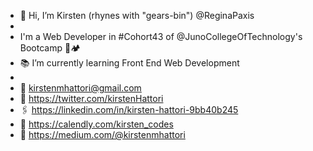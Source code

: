 - 👋 Hi, I’m Kirsten (rhynes with "gears-bin") @ReginaPaxis
-
- I'm a Web Developer in #Cohort43 of @JunoCollegeOfTechnology's Bootcamp 🥾🏕 
- 📚 I’m currently learning Front End Web Development 
-
- 📧 kirstenmhattori@gmail.com 
- 🐥 https://twitter.com/kirstenHattori
- 🖇 https://linkedin.com/in/kirsten-hattori-9bb40b245
- 📆 https://calendly.com/kirsten_codes
- 📓 https://medium.com/@kirstenmhattori

<!---
ReginaPaxis/ReginaPaxis is a ✨ special ✨ repository because its `README.md` (this file) appears on your GitHub profile.
You can click the Preview link to take a look at your changes.
--->
